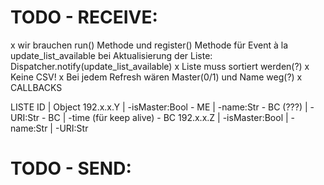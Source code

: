 # TODO - RECEIVE:
x wir brauchen run() Methode
  und register() Methode für Event à la update_list_available
  bei Aktualisierung der Liste: Dispatcher.notify(update_list_available)
x Liste muss sortiert werden(?)
x Keine CSV!
x Bei jedem Refresh wären Master(0/1) und Name weg(?)
x CALLBACKS

LISTE
ID        | Object
192.x.x.Y | -isMaster:Bool    - ME
          | -name:Str         - BC (???)
          | -URI:Str          - BC
          | -time (für keep alive) - BC
192.x.x.Z | -isMaster:Bool
          | -name:Str
          | -URI:Str
          
# TODO - SEND:
